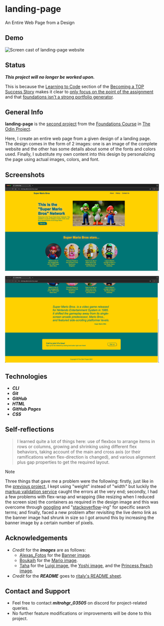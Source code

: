 # landing-page
An Entire Web Page from a Design

## Demo

![Screen cast of landing-page website](./img/demo/demo.gif)

## Status

***This project will no longer be worked upon.***

This is because the [Learning to Code](https://dev.to/theodinproject/learning-code-f56) section of the [Becoming a TOP Success Story](https://dev.to/i3uckwheat/series/16683) makes it clear to [only focus on the point of the assignment](https://dev.to/theodinproject/learning-code-f56) and that [foundations isn't a strong portfolio generator](https://dev.to/theodinproject/learning-code-f56).

## General Info

**landing-page** is the [second project](https://www.theodinproject.com/lessons/foundations-landing-page) from the [Foundations Course](https://www.theodinproject.com/paths/foundations/courses/foundations) in [The Odin Project](https://www.theodinproject.com/about).

Here, I create an entire web page from a given design of a landing page. The design comes in the form of 2 images: one is an image of the complete website and the other has some details about some of the fonts and colors used. Finally, I substitute my own content into this design by personalizing the page using actual images, colors, and font.

## Screenshots

![Screenshot of first part of the index page](./img/screenshots/index-screenshot-part1.png)

![Screenshot of second part of the index page](./img/screenshots/index-screenshot-part2.png)

## Technologies

+ ***CLI***
+ ***Git***
+ ***GitHub***
+ ***HTML***
+ ***GitHub Pages***
+ ***CSS***

## Self-reflections

> I learned quite a lot of things here: use of flexbox to arrange items in rows or columns, growing and shrinking using different flex behaviors, taking account of the main and cross axis (or their ramifications when flex-direction is changed), and various alignment plus gap properties to get the required layout.

> [!NOTE]
> Three things that gave me a problem were the following: firstly, just like in the [previous project](https://github.com/mitrohgr/odin-recipes), I kept using "weight" instead of "width" but luckily the [markup validation service](https://validator.w3.org/#validate_by_input) caught the errors at the very end; secondly, I had a few problems with flex-wrap and wrapping (like resizing when I reduced the screen size) the containers as required in the design image and this was overcome through [googling](https://www.google.com/) and "[stackoverflow](https://stackoverflow.com/)-ing" for specific search terms; and finally, faced a new problem after revisiting the live demo link as the banner image had shrunk in size so I got around this by increasing the banner image by a certain number of pixels.

## Acknowledgements

+ *Credit* for the ***images*** are as follows:
  + [Alexas_Fotos](https://pixabay.com/users/alexas_fotos-686414/) for the [Banner image](https://pixabay.com/photos/mario-luigi-yoschi-characters-fun-1557240/).
  + [Boukaih](https://unsplash.com/@boukaih) for the [Mario image](https://unsplash.com/photos/super-mario-in-blue-and-red-shirt-figurine-2AsfYaYTbpI).
  + [Taha](https://unsplash.com/@exploringzhongguo) for the [Luigi image](https://unsplash.com/photos/a-toy-figure-of-a-man-with-a-green-hat-r0DAP0V72Uc), the [Yoshi image](https://unsplash.com/photos/a-lego-toy-of-a-man-holding-a-gun-34iMRP0r85s), and the [Princess Peach image](https://unsplash.com/photos/a-lego-figure-of-a-woman-with-a-crown-on-her-head-LFmQs9EBVJ0).
+ *Credit* for the ***README*** goes to [ritaly's README sheet](https://github.com/ritaly/README-cheatsheet).

## Contact and Support

+ Feel free to contact ***mitrohgr_03505*** on discord for project-related queries.
+ No further feature modifications or improvements will be done to this project.
